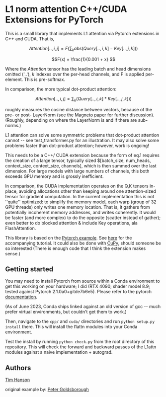 # L1 norm attention C++/CUDA Extensions for PyTorch

This is a small library that implements L1 attention via Pytorch extensions in C++ and CUDA.
That is,
```math
Attention[..,i,j] = F( \sum_k abs(Query[..,i,k] - Key[..,j,k]) ) 
```
```math
F(x) = \frac{1}{0.001 + x} 
```
Where the $Attention$ tensor has the leading batch and head dimensions omitted ('..'), $k$ indexes over the per-head channels, and F is applied per-element.  This is pre-softmax.  

In comparison, the more typical dot-product attention: 
```math
Attention[..,i,j] = \sum_k (Query[..,i,k] * Key[..,j,k]) ) 
```
roughly measures the cosine distance between vectors, because of the pre- or post- LayerNorm  (see the [Magneto paper](http://arxiv.org/abs/2210.06423) for further discussion).  (Roughly, depending on where the LayerNorm is and if there are sub-norms.)

L1 attention can solve some symmetric problems that dot-product attention cannot -- see test_transformer.py for an illustration.  It may also solve some problems faster than dot-product attention; however, work is ongoing! 

This needs to be a C++/ CUDA extension because the form of eq.1 requires the creation of a large tensor, typically sized $[batch_size, num_heads, context_size, context_size, channels], which is then summed over the last dimension.  For large models with large numbers of channels, this both exceeds GPU memory and is grossly inefficient.  

In comparison, the CUDA implementation operates on the Q,K tensors in-place, avoiding allocations other than keeping around one attention-sized tensor for gradient computation.  In the current implementation this is not ''quite'' optimized: to simplify the memory model, each warp (group of 32 GPU threads) only writes one memory location.  That is, it gathers from potentially incoherent memory addresses, and writes coherently.  It would be faster (and more complex) to do the opposite (scatter instead of gather); even better to do blocked attention & include Key operations, ala FlashAttention. 

This library is based on the [Pytorch example](https://github.com/pytorch/extension-cpp). See
[here](http://pytorch.org/tutorials/advanced/cpp_extension.html) for the accompanying tutorial.  It could also be done with [CuPy](https://cupy.dev/), should someone be so interested (There is enough code that I think the extension makes sense.)

## Getting started

You may need to install Pytorch from source within a Conda environment to get this working on your hardware; I did (RTX 4090; shader model 8.9; tested against Pytorch 2.1.0a0+gitde7b6e5).  Please refer to the pytorch [documentation](https://github.com/pytorch/pytorch#from-source).  

(As of June 2023, Conda ships linked against an old version of gcc -- much prefer virtual environments, but couldn't get them to work.)

Then, navigate to the `cpp/` and `cuda/` directories and run `python setup.py install` there. 
This will install the l1attn modules into your Conda environment. 

Test the install by running `python check.py` from the root directory of this repository. This will check the forward and backward passes of the L1attn modules against a naive implementation + autograd.  


## Authors

[Tim Hanson](https://github.com/tlh24)

original example by:
[Peter Goldsborough](https://github.com/goldsborough)

